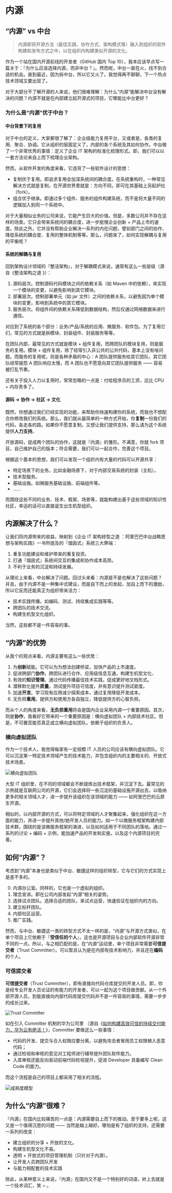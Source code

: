 # 内源


## “内源” vs 中台

> 内源即将开源方法（最佳实践、协作方式、架构模式等）融入到组织的软件构建和发布方式之中，以在组织内构建类似开源的文化。

作为一个站在国内开源前线的开发者（GitHub 国内 Top 10），我本应该早点写一篇关于：『为什么应该选择内源，而非中台？』。然而呢，中台一直在火，找不到合适的机会。直到最近，因为拆中台，所以它又火了。我觉得再不聊聊，下一个热点技术领域又要出现了。

对于大部分不了解开源的人来说，他们很难理解：为什么“内源”能解决中台没有解决的问题？内源不就是在内部建立起开源式的项目，它哪能比中台更好？

### 为什么是“内源”优于中台？

#### 中台背景下的复用

对于中台的定义，大家都很了解了：企业级能力复用平台，又或者是，各类的复用、聚合、协调。它从组织的层面定义了，内部的各个系统及其如何协作。中台做了一个非常优秀的事情：定义了企业 IT 架构的标准化梳理形式。即，我们可以以一套方法论来自上而下梳理企业架构。

然而，从软件开发的角度来看，它违背了一些软件设计的思想：

 - 复制优于复用。即追求复用会加深系统间的耦合度。在系统重构时，一种常见解决方式就是复制，在开源世界里就是：方向不同，即可在其基础上另起炉灶（fork）。
 - 组合优于继承。即通过多个组件、服务的组件构建系统，而不是将大量不同的逻辑加入到同一个系统中。

对于大量相似业务的公司来说，它能产生巨大的价值。但是，多数公司并不存在这样的场景。它只会带来系统间的耦合度，进一步挺慢企业创新 + 产品上市的速度。除此之外，它并没有帮助企业解决一系列的内在问题，譬如部门之间的协作、降低系统的耦合度、复用的整体机制等等。那么，问题来了，如何实现解耦与复用的平衡呢？

#### 系统的解耦与复用

回到架构设计领域的『整洁架构』，对于解耦模式来说，通常有这么一些层级（源自《整洁架构之道 》）：

1. 源码层次。控制源码代码模块之间的依赖关系（如 Maven 中的依赖），来实现一个模块的变更，以避免影响到其它模块。
2. 部署层次。控制部署单元（如 jar 文件）之间的依赖关系，以避免因为单个模块的变更，影响到系统中的其它模块。
3. 服务层次。将组件间的依赖关系降低到数据结构，然后仅通过网络数据来进行通信。

对应到了系统的各个部分：业务/产品/系统的应用、微服务、软件包。为了复用它们，常见的方式就是拆模块、封装组件、封装服务等等。

在团队内部，最常见的方式就是模块 + 组件复用，而跨团队的模块复用，则是服务的复用。模块 + 组件复用，除了经常引入非公共的公共代码，基本上没有啥问题。而服务的复用呢，则是各种矛盾的中心：A 团队提供服务给其它团队，其它团队经常报怨 A 团队响应太慢，而 A 团队也不愿意向其它团队提供服务 —— 容易被打乱节奏。

还有关于投入人力以复用时，常常忽略的一点是：付给程序员的工资，远比 CPU + 内存贵多了。

#### 源码 -> 协作 -> 社区 -> 文化

既然，你想通过我们已经实现的功能，来帮助你快速构建你的系统，而我也不想配合你修改我们的系统。那么，我们就从最简单的一种方式开始，你**复制**一份我们的代码，各走各的路。如果你不愿意复制，又想让我们提供支持，那么请为这个系统提供**人力支持**。

开放源码，促成两个团队的协作，这就是『内源』的雏形。不满意，你就 fork 项目，自己维护自己的版本；符合需要，我们可以一起合作，完善这个项目。

根据这个基本的思想，我们可以发现一个组织内有大量的代码可以开源共享：

 - 特定场景下的业务。比如金融场景下，对于内部交易系统的封装（主机）。
 - 技术型服务。
 - 基础设施。如微服务基础设施、前端组件等。
 - ……

而围绕这些不同的业务、技术、框架、场景等，就能构建出基于这些领域的知识性社区，幸运的话可以直接诞生出生机型组织。

## 内源解决了什么？

让我们将内源带来的收益，映射到《企业 IT 架构转型之道 ：阿里巴巴中台战略思想与架构实践》一书所提及的『烟囱式』系统三大弊端：

1. 重复功能建设和维护带来的重复投资。
2. 打通『烟囱式』系统间交互的集成和协作成本高昂。
3. 不利于业务的沉淀和持续发展。

从理论上来看，中台解决了问题。回过头来看：内源是不是也解决了这些问题？ 并且，由于内源不是一种集中式建设，而是自下而上的发起，加自上而下的激励，所以它反而还能真正为组织带来活力：

 - 技术实践传播。如编码、测试、持续集成实践等等。
 - 跨团队的技术交流。
 - 构建生机型文化组织。

当然，这些都不是一件容易的事。

## “内源”的优势

从我个的观点来看，内源主要有这么一些优势：

1. 为**创新**赋能。它可以为为想法创建桥梁，加快产品的上市速度。
2. 促进跨部门**协作**。跨团队进行合作、应用级信息互通，构建生机型文化、
3. 有效的**知识管理**。通过代码传播最佳技术实践，促成更好地文档形式。
4. 潜移默化提升**质量**。测试提升项目可信度，并有意识提升测试密度。
5. 加速**开发**。学习现有应用减少探索成本，通过复用降低开发成本。
6. 无负担**重用**。提供方和使用方各自独立，降低提供方的心智负担。

而从个人的角度来看，**无负担重用**将会是国内企业采用内源一个重要原因。其次，则是**协作**，我看好它带来的一个重要原因是：横向虚拟团队 + 内部技术社区。但是，不可置否能否真正成立横向虚拟团队，依赖于组织的负责人。

### 横向虚拟团队

作为一个技术人，我觉得每家有一定规模 IT 人员的公司应该有横向虚拟团队。它可以沉淀某一特定技术领域产生的技术能力，并包含组织内的主要相关的、开放式技术场景。

![横向虚拟团队](images/horizonal-team.png)

大型 IT 组织里，在不同的领域都会不断提炼出技术框架，并沉淀下去。最常见的示例就是互联网公司的开源，它们会选择将一些沉淀的基础设施开源出去，以吸纳更多的相关领域人才，进一步提升该组织在该领域的能力 —— 如阿里巴巴的云原生开源。

相似的，以内部开源的方式，可以将特定领域的人才聚集起来，强化组织在这一方面的能力，并进一步提升其他/她开发人员的能力。如一个以微服务框架构建内部技术群，围绕的是该微服务框架的演进，以及如何适用于不同团队的落地。通过一系列的讨论 + 编码 + 示例，能加速产品的开发和实施，以及这个内源项目的完善。

## 如何“内源”？

考虑到“内源”本身也是类似于中台、敏捷这样的组织转型，它与它们的方式实现上是差不多的。

0. 内源办公室。同样的，它也是一个虚拟的组织。
1. 理念宣讲。即在公司内部发起“内源”相关的姿势。
2. 选择试点团队。选择合适的团队，来试点运营，快速验证在组织内的方向。
3. 建立标杆团队。
4. 内部社区运营。
5. 推广实践。

然而，与中台、敏捷这一类的转型方式不太一样的是，“内源”与开源方式类似，在单个项目上它依赖于『**受信任的个人**』，这也是开源项目与企业内部软件开源非常不同的一点。所以，与之相匹配的是，在“内源”运动里，单个项目非常需要**可信提交者**（Trust Committer）。可以暂且认为是在内部有技术影响力，并且还在**编码**的个人。

### 可信提交者

**可信提交者**（Trust Committer），即有直接向代码仓库提交的开发人员。即，你是经专业开发人员论证的有能力的开发者，可以一起为这个项目做贡献。从一个外部开源人员，到能直接向内部代码库提交代码并不是一件容易的事情，需要一步步的成长过来。

![Trust Committer](images/trust-committer-growth.png)

如在引入 Committer 机制的华为公司里 （源自《[如何构建高效可信的持续交付能力，华为云有绝活！](https://segmentfault.com/a/1190000039022281)》，Committer 要做这么一些事情：

 - 代码的开发、提交与合入权限应要分离，以避免攻击者冒用员工权限植入恶意代码；
 - 通过检视和审核的意见对工程师进行辅导提升团队软件能力。
 - 入库审核还能反向驱动前端代码检视提升，促进 Developer 具备编写 Clean Code 的能力。

而这个流程是自己的项目上都采用了相关的流程。

![成熟度模型](images/innersource-maturity-model.png)

## 为什么“内源”很难？

『内源』在国内比较痛苦的一点是：内源需要自上而下的推动。至于要多上呢，这又是一个值得沉思的问题 —— 当然是越上越好。哪怕是有了组织的支持，还需要一系列的改变：

 - 建立组织的分享 + 开放的文化。
 - 构建生机型文化不易。
 - 透明 + 开放式的项目管理机制（只针对于内源）。
 - 让开发人员跨团队开发
 - 与能力相配套的技术实践

除此，从某种意义上来说，『内源』在国内又不是一个特别好的词语，听上去就是一个技术词汇，笑 ~ 。
